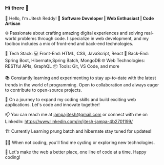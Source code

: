 ### Hi there 👋
👋 Hello, I'm Jitesh Reddy!
🚀 **Software Developer | Web Enthusiast | Code Artisan**


🌐 Passionate about crafting amazing digital experiences and solving real-world problems through code. I specialize in web development, and my toolbox includes a mix of front-end and back-end technologies.

🔨 Tech Stack:
💻 Front-End: HTML, CSS, JavaScript, React
🔌 Back-End: Spring Boot, Hibernate,Spring Batch, MongoDB
🌐 Web Technologies: RESTful APIs, GraphQL
📦 Tools: Git, VS Code, and more

📚 Constantly learning and experimenting to stay up-to-date with the latest trends in the world of programming. Open to collaboration and always eager to contribute to open-source projects.

🌱 On a journey to expand my coding skills and build exciting web applications. Let's code and innovate together!

📫 You can reach me at jampajitesh@gmail.com or connect with me on LinkedIn: https://www.linkedin.com/in/jitesh-jampa-4b2701199/

🏗️ Currently Learning prung batch and hibernate stay tuned for updates!

🚴‍♂️ When not coding, you'll find me cycling or exploring new technologies.

🌟 Let's make the web a better place, one line of code at a time. Happy coding!
